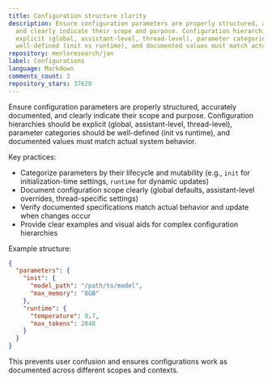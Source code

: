 ```yaml
---
title: Configuration structure clarity
description: Ensure configuration parameters are properly structured, accurately documented,
  and clearly indicate their scope and purpose. Configuration hierarchies should be
  explicit (global, assistant-level, thread-level), parameter categories should be
  well-defined (init vs runtime), and documented values must match actual system behavior.
repository: menloresearch/jan
label: Configurations
language: Markdown
comments_count: 3
repository_stars: 37620
---
```


Ensure configuration parameters are properly structured, accurately documented, and clearly indicate their scope and purpose. Configuration hierarchies should be explicit (global, assistant-level, thread-level), parameter categories should be well-defined (init vs runtime), and documented values must match actual system behavior.

Key practices:
- Categorize parameters by their lifecycle and mutability (e.g., `init` for initialization-time settings, `runtime` for dynamic updates)
- Document configuration scope clearly (global defaults, assistant-level overrides, thread-specific settings)
- Verify documented specifications match actual behavior and update when changes occur
- Provide clear examples and visual aids for complex configuration hierarchies

Example structure:
```json
{
  "parameters": {
    "init": {
      "model_path": "/path/to/model",
      "max_memory": "8GB"
    },
    "runtime": {
      "temperature": 0.7,
      "max_tokens": 2048
    }
  }
}
```

This prevents user confusion and ensures configurations work as documented across different scopes and contexts.